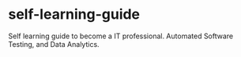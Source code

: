 # self-learning-guide
Self learning guide to become a IT professional. Automated Software Testing, and Data Analytics.
